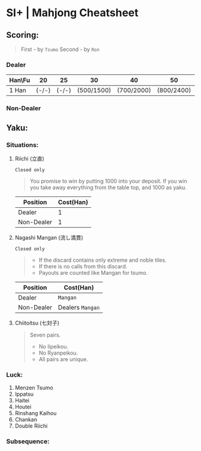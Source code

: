 # SI+ | Mahjong Cheatsheet

## Scoring:
>First - by `Tsumo`
>Second - by `Ron`
### Dealer

Han\Fu | 20 | 25 | 30 | 40 | 50 | 60 | 70 | 80 | 90 | 100 | 110
-|-|-|-|-|-|-|-|-|-|-|-
1 Han | (-/-) | (-/-) | (500/1500) | (700/2000) | (800/2400) | (1000/)

### Non-Dealer
## Yaku:
### Situations:
1. Riichi (立直)
    
    `Closed only`

    >You promise to win by putting 1000 into your deposit. If you win you take away everything from the table top, and 1000 as yaku.
    
    Position | Cost(Han)
    ---|---
    Dealer | 1
    Non-Dealer | 1

2. Nagashi Mangan (流し満貫)

    `Closed only`

    > * If the discard contains only extreme and noble tiles.
    > * If there is no calls from this discard.
    > * Payouts are counted like Mangan for tsumo.

    Position | Cost(Han)
    ---|---
    Dealer | `Mangan`
    Non-Dealer | Dealers `Mangan`

3. Chiitoitsu (七対子)
    >Seven pairs.
    > * No Iipeikou.
    > * No Ryanpeikou.
    > * All pairs are unique.
### Luck:
1. Menzen Tsumo
2. Ippatsu
3. Haitei
4. Houtei
5. Rinshang Kaihou 
6. Chankan
7. Double Riichi
### Subsequence:

